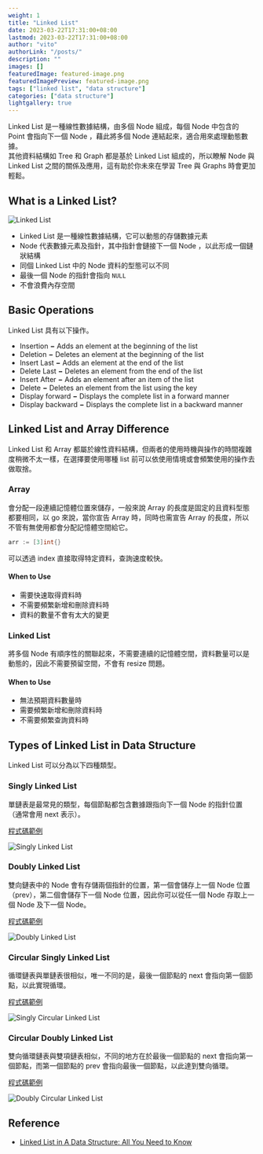 ```yaml
---
weight: 1
title: "Linked List"
date: 2023-03-22T17:31:00+08:00
lastmod: 2023-03-22T17:31:00+08:00
author: "vito"
authorLink: "/posts/"
description: ""
images: []
featuredImage: featured-image.png
featuredImagePreview: featured-image.png
tags: ["linked list", "data structure"]
categories: ["data structure"]
lightgallery: true
---
```

Linked List 是一種線性數據結構，由多個 Node 組成，每個 Node 中包含的 Point 會指向下一個 Node ，藉此將多個 Node 連結起來，適合用來處理動態數據。  
其他資料結構如 Tree 和 Graph 都是基於 Linked List 組成的，所以瞭解 Node 與 Linked List 之間的關係及應用，這有助於你未來在學習 Tree 與 Graphs 時會更加輕鬆。  
<!--more-->

##  What is a Linked List?

![Linked List](https://imgur.com/tc4BAy7.png)

- Linked List 是一種線性數據結構，它可以動態的存儲數據元素  
- Node 代表數據元素及指針，其中指針會鏈接下一個 Node ，以此形成一個鏈狀結構  
- 同個 Linked List 中的 Node 資料的型態可以不同  
- 最後一個 Node 的指針會指向 `NULL`  
- 不會浪費內存空間  

## Basic Operations

Linked List 具有以下操作。  

- Insertion **−** Adds an element at the beginning of the list  
- Deletion **−** Deletes an element at the beginning of the list  
- Insert Last **−** Adds an element at the end of the list  
- Delete Last **−** Deletes an element from the end of the list  
- Insert After **−** Adds an element after an item of the list  
- Delete **−** Deletes an element from the list using the key  
- Display forward **−** Displays the complete list in a forward manner  
- Display backward **−** Displays the complete list in a backward manner  

## Linked List and Array Difference

Linked List 和 Array 都屬於線性資料結構，但兩者的使用時機與操作的時間複雜度稍微不太一樣，在選擇要使用哪種 list 前可以依使用情境或會頻繁使用的操作去做取捨。  

### Array

會分配一段連續記憶體位置來儲存，一般來說 Array 的長度是固定的且資料型態都要相同，以 go 來說，當你宣告 Array 時，同時也需宣告 Array 的長度，所以不管有無使用都會分配記憶體空間給它。  

```go
arr := [3]int{}
```  

可以透過 index 直接取得特定資料，查詢速度較快。  

#### When to Use

- 需要快速取得資料時  
- 不需要頻繁新增和刪除資料時  
- 資料的數量不會有太大的變更  

### Linked List

將多個 Node 有順序性的關聯起來，不需要連續的記憶體空間，資料數量可以是動態的，因此不需要預留空間，不會有 resize 問題。  

#### When to Use

- 無法預期資料數量時  
- 需要頻繁新增和刪除資料時  
- 不需要頻繁查詢資料時  

## Types of Linked List in Data Structure

Linked List 可以分為以下四種類型。  

### Singly Linked List

單鏈表是最常見的類型，每個節點都包含數據跟指向下一個 Node 的指針位置（通常會用 next 表示）。    

[程式碼範例](https://github.com/xxxVitoxxx/data-structure-and-algorithm/blob/main/data-structure/linked_list/singly_linked_list/linked_list.go)  

![Singly Linked List](https://imgur.com/3evtkGy.png)  

### Doubly Linked List

雙向鏈表中的 Node 會有存儲兩個指針的位置，第一個會儲存上一個 Node 位置（prev），第二個會儲存下一個 Node 位置，因此你可以從任一個 Node 存取上一個 Node 及下一個 Node。    

[程式碼範例](https://github.com/xxxVitoxxx/data-structure-and-algorithm/blob/main/data-structure/linked_list/doubly_linked_list/linked_list.go)  

![Doubly Linked List](https://imgur.com/BJxxqCi.png)  

### Circular Singly  Linked List

循環鏈表與單鏈表很相似，唯一不同的是，最後一個節點的 next 會指向第一個節點，以此實現循環。  

[程式碼範例](https://github.com/xxxVitoxxx/data-structure-and-algorithm/blob/main/data-structure/linked_list/circular_singly_linked_list/linked_list.go)  

![Singly Circular Linked List](https://imgur.com/iuGQMuU.png)  

### Circular Doubly Linked List

雙向循環鏈表與雙項鏈表相似，不同的地方在於最後一個節點的 next 會指向第一個節點，而第一個節點的 prev 會指向最後一個節點，以此達到雙向循環。  

[程式碼範例](https://github.com/xxxVitoxxx/data-structure-and-algorithm/blob/main/data-structure/linked_list/circular_doubly_linked_list/linked_list.go)  

![Doubly Circular Linked List](https://imgur.com/gPyZOfq.png)  

## Reference

- [Linked List in A Data Structure: All You Need to Know](https://www.simplilearn.com/tutorials/data-structure-tutorial/linked-list-in-data-structure)  